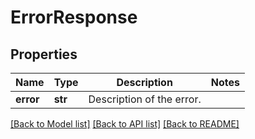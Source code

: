 # ErrorResponse

## Properties
Name | Type | Description | Notes
------------ | ------------- | ------------- | -------------
**error** | **str** | Description of the error. | 

[[Back to Model list]](../README.md#documentation-for-models) [[Back to API list]](../README.md#documentation-for-api-endpoints) [[Back to README]](../README.md)


